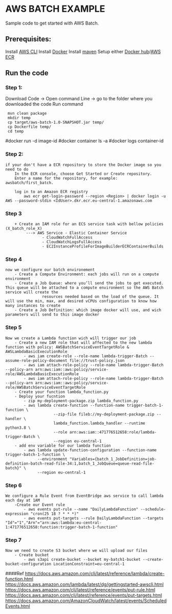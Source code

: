 # AWS BATCH  EXAMPLE
Sample code to get started with AWS Batch.
## Prerequisites:
Install [AWS CLI](https://docs.aws.amazon.com/cli/latest/userguide/cli-chap-install.html)
Install [Docker](https://docs.docker.com/install/)
Install [maven](https://maven.apache.org/download.cgi)
Setup either [Docker hub](https://hub.docker.com/signup)/[AWS ECR](https://docs.aws.amazon.com/AmazonECR/latest/userguide/get-set-up-for-amazon-ecr.html)
## Run the code

### Step 1: 
Download Code -> Open command Line -> go to the folder where you downloaded the code
Run command
```
 mvn clean package
 mkdir temp
 cp target/aws-batch-1.0-SNAPSHOT.jar temp/
 cp Dockerfile temp/
 cd temp
 ```

#docker run -d image-id
#docker container ls -a
#docker logs container-id

### Step 2:
    if your don't have a ECR repository to store the Docker image so you need to do
        In the ECR console, choose Get Started or Create repository.
        Enter a name for the repository, for example: awsbatch/first_batch.

        log in to an Amazon ECR registry
            aws ecr get-login-password --region <Region> | docker login -u AWS --password-stdin <IdUser>.dkr.ecr.eu-central-1.amazonaws.com

### Step 3
        + Create an IAM role for an ECS service task with bellow policies (X_batch_role_X)
             ---> AWS Service - Elastic Container Service
                    - CloudWatchFullAccess
                    - CloudWatchLogsFullAccess
                    - EC2InstanceProfileForImageBuilderECRContainerBuilds
### Step 4
    now we configure our batch environement
        - Create a Compute Environment: each jobs will run on a compute environment
        - Create a Job Queue: where you’ll send the jobs to get executed. This queue will be attached to a compute environment so the AWS Batch service will create the
                    resources needed based on the load of the queue. It will use the min, max, and desired vCPUs configuration to know how many instances to create
        - Create a Job Definition: which image docker will use, and wich parameters will send to this image docker

### Step 5
    Now we create a Lambda function wich will trigger our job
        - Create a new IAM role that will affected to the new lambda function with policy: AWSBatchServiceEventTargetRole & AWSLambdaBasicExecutionRole
            - aws iam create-role --role-name lambda-trigger-Batch --assume-role-policy-document file://trust-policy.json
            - aws iam attach-role-policy --role-name lambda-trigger-Batch --policy-arn arn:aws:iam::aws:policy/service-role/AWSLambdaBasicExecutionRole
            - aws iam attach-role-policy --role-name lambda-trigger-Batch --policy-arn arn:aws:iam::aws:policy/service-role/AWSBatchServiceEventTargetRole
        - Create your function lambda_function.py
        - Deploy your fucntion
            - zip my-deployment-package.zip lambda_function.py
            - aws lambda create-function --function-name trigger-batch-1-function \
                         --zip-file fileb://my-deployment-package.zip --handler \
                         lambda_function.lambda_handler --runtime python3.8 \
                         --role arn:aws:iam::471776512658:role/lambda-trigger-Batch \
                         --region eu-central-1
        - add env variable for our lambda function
            - aws lambda update-function-configuration --function-name trigger-batch-1-function \
                  --environment "Variables={batch_1_JobDefinition=job-definition-batch-read-file-34:1,batch_1_JobQueue=queue-read-file-batch}" \
                  --region eu-central-1

### Step 6
    We configure a Rule Event from EventBridge aws service to call lambda each day at 1AM
        -Create our Event rule
            - aws events put-rule --name "DailyLambdaFunction" --schedule-expression "cron(25 18 ? * * *)"
            - aws events put-targets --rule DailyLambdaFunction --targets "Id"="1","Arn"="arn:aws:lambda:eu-central-1:471776512658:function:trigger-batch-1-function"


### Step 7
    Now we need to create S3 bucket where we will upload our files
        - Create bucket
            - aws s3api create-bucket --bucket my-batch1-bucket --create-bucket-configuration LocationConstraint=eu-central-1



####Ref
    https://docs.aws.amazon.com/cli/latest/reference/lambda/create-function.html
    https://docs.aws.amazon.com/lambda/latest/dg/gettingstarted-awscli.html
    https://docs.aws.amazon.com/cli/latest/reference/events/put-rule.html
    https://docs.aws.amazon.com/cli/latest/reference/events/put-targets.html
    https://docs.aws.amazon.com/AmazonCloudWatch/latest/events/ScheduledEvents.html


